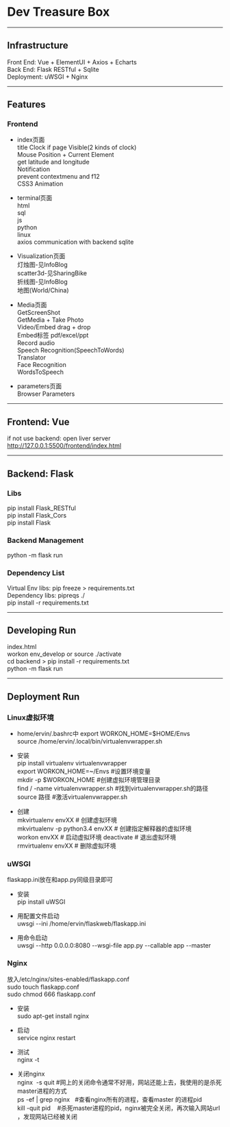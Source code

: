# Dev Treasure Box  
   
_____
  
## Infrastructure  
Front End: Vue + ElementUI + Axios + Echarts  
Back End: Flask RESTful + Sqlite  
Deployment: uWSGI + Nginx  
   
_____
  
## Features  
### Frontend  
- index页面  
title Clock if page Visible(2 kinds of clock)  
Mouse Position + Current Element    
get latitude and longitude  
Notification  
prevent contextmenu and f12    
CSS3 Animation  
  
- terminal页面  
html  
sql  
js  
python  
linux  
axios communication with backend sqlite  
  
- Visualization页面  
灯烛图-见InfoBlog    
scatter3d-见SharingBike  
折线图-见InfoBlog    
地图(World/China)  
  
- Media页面  
GetScreenShot  
GetMedia + Take Photo  
Video/Embed drag + drop  
Embed标签 pdf/excel/ppt  
Record audio  
Speech Recognition(SpeechToWords)  
Translator  
Face Recognition  
WordsToSpeech  
  
- parameters页面  
Browser Parameters  
   
_____
  
## Frontend: Vue  
if not use backend: open liver server http://127.0.0.1:5500/frontend/index.html  
   
_____
  
## Backend: Flask 
### Libs
pip install Flask_RESTful  
pip install Flask_Cors  
pip install Flask  
  
### Backend Management
python -m flask run  
  
### Dependency List
Virtual Env libs: pip freeze > requirements.txt  
Dependency libs: pipreqs ./  
pip install -r requirements.txt  
   
_____
  
## Developing Run  
index.html  
workon env_develop or source ./activate  
cd backend > pip install -r requirements.txt  
python -m flask run  
   
_____
  
## Deployment Run 
### Linux虚拟环境
- home/ervin/.bashrc中
export WORKON_HOME=$HOME/Envs  
source /home/ervin/.local/bin/virtualenvwrapper.sh  
  
- 安装  
pip install virtualenv virtualenvwrapper  
export WORKON_HOME=~/Envs  #设置环境变量  
mkdir -p $WORKON_HOME #创建虚拟环境管理目录  
find / -name virtualenvwrapper.sh #找到virtualenvwrapper.sh的路径  
source 路径 #激活virtualenvwrapper.sh  
  
- 创建  
mkvirtualenv envXX # 创建虚拟环境  
mkvirtualenv -p python3.4 envXX  # 创建指定解释器的虚拟环境  
workon envXX # 启动虚拟环境 
deactivate # 退出虚拟环境  
rmvirtualenv envXX # 删除虚拟环境  

### uWSGI  
flaskapp.ini放在和app.py同级目录即可  
    
- 安装  
pip install uWSGI  
  
- 用配置文件启动  
uwsgi --ini /home/ervin/flaskweb/flaskapp.ini  
  
- 用命令启动    
uwsgi --http 0.0.0.0:8080 --wsgi-file app.py --callable app --master  
  
### Nginx    
放入/etc/nginx/sites-enabled/flaskapp.conf  
sudo touch flaskapp.conf    
sudo chmod 666 flaskapp.conf   
  
- 安装  
sudo apt-get install nginx  
  
- 启动  
service nginx restart  
  
- 测试  
nginx -t  
  
- 关闭nginx  
nginx  -s quit #网上的关闭命令通常不好用，网站还能上去，我使用的是杀死master进程的方式  
ps -ef | grep nginx   #查看nginx所有的进程，查看master 的进程pid   
kill -quit pid    #杀死master进程的pid，nginx被完全关闭，再次输入网站url ，发现网站已经被关闭  
  
